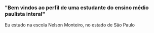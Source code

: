 ### "Bem vindos ao perfil de uma estudante do ensino médio paulista interal"

Eu estudo na escola Nelson Monteiro, no estado de São Paulo 
